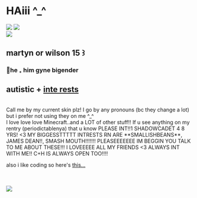 # HAiii ^_^ 
<img src="https://files.catbox.moe/52b3fw.png">
<img src="https://codehs.com/uploads/7aaee945b3cc4fac1aae0fcad70b1fed">
<br>
<img src="https://i.postimg.cc/jq4hBZD6/Untitled1445-20230807101953.png">
<br>
<h2>martyn or wilson 15 ꒱<br></h4>
<h3>🍍he ₊ him gyne bigender<br></h3>
<h2>autistic + <a href="https://rentry.co/periodictablenya">inte rests</a></h2>
<br>Call me by my current skin plz!
I go by any pronouns (bc they change a lot) but i prefer not using they on me ^_^
<br>
I love love love Minecraft..and a LOT of other stuff!!
If u see anything on my rentry (periodictablenya) that u know PLEASE INT!!1
SHADOWCADET 4 8 YRS! <3 MY BIGGESSTTTTT INTRESTS RN ARE **SMALLISHBEANS**,
JAMES DEAN!!, SMASH MOUTH!!!!!!! PLEASEEEEEEE IM BEGGIN YOU TALK TO ME ABOUT THESE!!!
I LOVEEEEE ALL MY FRIENDS <3 ALWAYS INT WITH ME!!
C+H IS ALWAYS OPEN TOO!!!!
<br>
<p>also i like coding so here's <a href="https://chezzing.neocities.org">this...</a></p>
<br>
<br>
<img src="https://codehs.com/uploads/433549f997906dcefd9f70820b77b08c">
